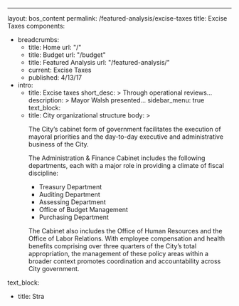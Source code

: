 ---
layout: bos_content
permalink: /featured-analysis/excise-taxes
title: Excise Taxes
components:
- breadcrumbs:
  - title: Home
    url: "/"
  - title: Budget
    url: "/budget"
  - title: Featured Analysis
    url: "/featured-analysis/"
  - current: Excise Taxes
  - published: 4/13/17
- intro:
  - title: Excise taxes
    short_desc: >
      Through operational reviews...
    description: >
      Mayor Walsh presented...
    sidebar_menu: true    
text_block:
  - title: City organizational structure
    body: >
      <p>The City’s cabinet form of government facilitates the execution of mayoral priorities and the day-to-day executive and administrative business of the City.</p>
      <p>The Administration &amp; Finance Cabinet includes the following departments, each with a major role in providing a climate of fiscal discipline:</p>
      <ul>
      <li>Treasury Department</li>
      <li>Auditing Department</li>
      <li>Assessing Department</li>
      <li>Office of Budget Management</li>
      <li>Purchasing Department</li>
      </ul>
      <p>The Cabinet also includes the Office of Human Resources and the Office of Labor Relations. With employee compensation and health benefits comprising over three quarters of the City’s total appropriation, the management of these policy areas within a broader context promotes coordination and accountability across City government.</p>
text_block:
  - title: Stra
